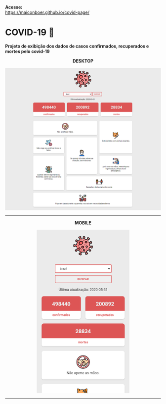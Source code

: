 **Acesse:**  
https://maiconboer.github.io/covid-page/  

# COVID-19 :syringe:
**Projeto de exibição dos dados de casos confirmados, recuperados e mortes pelo covid-19**    

<p align="center"><strong>DESKTOP</strong></p>
<p align="center">
<img src=".github/desktop.png" width="800"/>


------------------------------------------

<p align="center"><strong>MOBILE</strong></p>
<p align="center">
<img src=".github/mobile.png" width="300"/>
</p>

------------------------------------------

